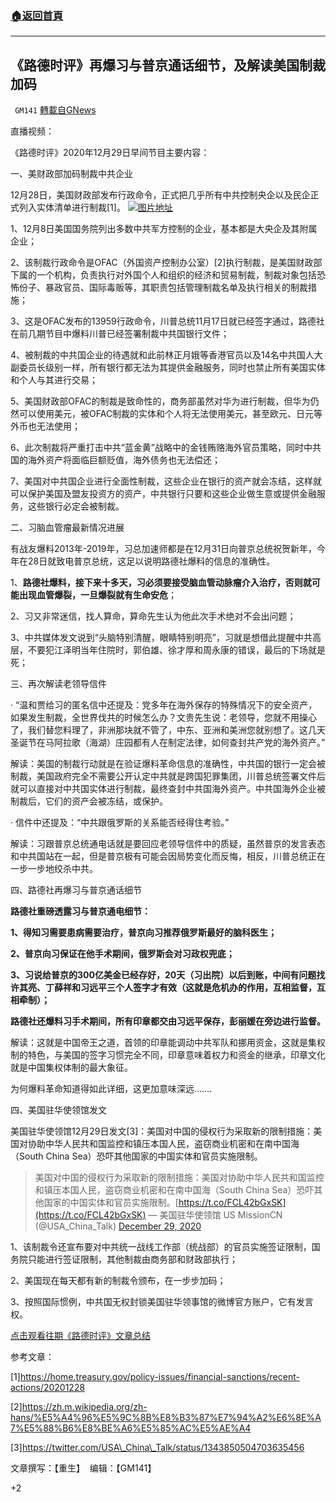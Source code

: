 ###  [:house:返回首頁](https://github.com/ourhimalayas/txt)
---

## 《路德时评》再爆习与普京通话细节，及解读美国制裁加码
` GM141` [轉載自GNews](https://gnews.org/zh-hans/696492/)

直播视频：



《路德时评》2020年12月29日早间节目主要内容：

一、美财政部加码制裁中共企业

12月28日，美国财政部发布行政命令，正式把几乎所有中共控制央企以及民企正式列入实体清单进行制裁[1]。
![]()![](https://gnews.org/wp-content/uploads/2020/12/财政部制裁.png)[图片地址](https://home.treasury.gov/policy-issues/financial-sanctions/recent-actions/20201228)


1、12月8日美国国务院列出多数中共军方控制的企业，基本都是大央企及其附属企业；

2、该制裁行政命令是OFAC（外国资产控制办公室）[2]执行制裁，是美国财政部下属的一个机构，负责执行对外国个人和组织的经济和贸易制裁，制裁对象包括恐怖份子、暴政官员、国际毒贩等，其职责包括管理制裁名单及执行相关的制裁措施；

3、这是OFAC发布的13959行政命令，川普总统11月17日就已经签字通过，路德社在前几期节目中爆料川普已经签署制裁中共国银行文件；

4、被制裁的中共国企业的待遇就和此前林正月娥等香港官员以及14名中共国人大副委员长级别一样，所有银行都无法为其提供金融服务，同时也禁止所有美国实体和个人与其进行交易；

5、美国财政部OFAC的制裁是致命性的，商务部虽然对华为进行制裁，但华为仍然可以使用美元，被OFAC制裁的实体和个人将无法使用美元，甚至欧元、日元等外币也无法使用；

6、此次制裁将严重打击中共“蓝金黄”战略中的金钱贿赂海外官员策略，同时中共国的海外资产将面临巨额贬值，海外债务也无法偿还；

7、美国对中共国企业进行全面性制裁，这些企业在银行的资产就会冻结，这样就可以保护美国及盟友投资方的资产，中共银行只要和这些企业做生意或提供金融服务，这些银行必定会被制裁。

二、习脑血管瘤最新情况进展

有战友爆料2013年-2019年，习总加速师都是在12月31日向普京总统祝贺新年，今年在28日就致电普京总统，这足以说明路德社爆料的信息的准确性。

1、**路德社爆料，接下来十多天，习必须要接受脑血管动脉瘤介入治疗，否则就可能出现血管爆裂，一旦爆裂就有生命安危**；

2、习又非常迷信，找人算命，算命先生认为他此次手术绝对不会出问题；

3、中共媒体发文说到“头脑特别清醒，眼睛特别明亮”，习就是想借此提醒中共高层，不要犯江泽明当年住院时，郭伯雄、徐才厚和周永康的错误，最后的下场就是死；

三、再次解读老领导信件

· “温和贾给习的匿名信中还提及：党多年在海外保存的特殊情况下的安全资产，如果发生制裁，全世界伐共的时候怎么办？文贵先生说：老领导，您就不用操心了，我们替您料理了，非洲那块就不管了，中东、亚洲和美洲您就别想了。这几天圣诞节在马阿拉歌（海湖）庄园都有人在制定法律，如何查封共产党的海外资产。”

解读：美国的制裁行动就是在验证爆料革命信息的准确性，中共国的银行一定会被制裁，美国政府完全不需要公开认定中共就是跨国犯罪集团，川普总统签署文件后就可以直接对中共国实体进行制裁，最终查封中共国海外资产。中共国海外企业被制裁后，它们的资产会被冻结，或保护。

· 信件中还提及：“中共跟俄罗斯的关系能否经得住考验。”

解读：习跟普京总统通电话就是要回应老领导信件中的质疑，虽然普京的发言表态和中共国站在一起，但是普京极有可能会因局势变化而反悔，相反，川普总统正在一步一步地绞杀中共。

四、路德社再爆习与普京通话细节

**路德社重磅透露习与普京通电细节：**

**1、得知习需要患病需要治疗，普京向习推荐俄罗斯最好的脑科医生；**

**2、普京向习保证在他手术期间，俄罗斯会对习政权兜底；**

**3、习说给普京的300亿美金已经存好，20天（习出院）以后到账，中间有问题找许其亮、丁薛祥和习远平三个人签字才有效（这就是危机办的作用，互相监督，互相牵制）；**

**路德社还爆料习手术期间，所有印章都交由习远平保存，彭丽媛在旁边进行监督。**

解读：这就是中国帝王之道，首领的印章能调动中共军队和挪用资金，这就是集权制的特色，与美国的签字习惯完全不同，印章意味着权力和资金的继承，印章文化就是中国集权体制的最大象征。

为何爆料革命知道得如此详细，这更加意味深远…….

四、美国驻华使领馆发文

美国驻华使领馆12月29日发文[3]：美国对中国的侵权行为采取新的限制措施：美国对协助中华人民共和国监控和镇压本国人民，盗窃商业机密和在南中国海（South China Sea）恐吓其他国家的中国实体和官员实施限制。



> 美国对中国的侵权行为采取新的限制措施：美国对协助中华人民共和国监控和镇压本国人民，盗窃商业机密和在南中国海（South China Sea）恐吓其他国家的中国实体和官员实施限制。[https://t.co/FCL42bGxSK](https://t.co/FCL42bGxSK)
> — 美国驻华使领馆 US MissionCN (@USA\_China\_Talk) [December 29, 2020](https://twitter.com/USA_China_Talk/status/1343850504703635456?ref_src=twsrc%5Etfw)



1、该制裁令还宣布要对中共统一战线工作部（统战部）的官员实施签证限制，国务院只能进行签证限制，其他制裁由商务部和财政部执行；

2、美国现在每天都有新的制裁令颁布，在一步步加码；

3、按照国际惯例，中共国无权封锁美国驻华领事馆的微博官方账户，它有发言权。

[点击观看往期《路德时评》文章总结](https://gnews.org/zh-hans/author/harmony/)

参考文章：

[1]https://home.treasury.gov/policy-issues/financial-sanctions/recent-actions/20201228

[2]https://zh.m.wikipedia.org/zh-hans/%E5%A4%96%E5%9C%8B%E8%B3%87%E7%94%A2%E6%8E%A7%E5%88%B6%E8%BE%A6%E5%85%AC%E5%AE%A4

[3]https://twitter.com/USA\_China\_Talk/status/1343850504703635456

文章撰写：【重生】  编辑：【GM141】

+2
